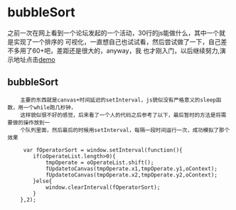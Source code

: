 bubbleSort
========
		
之前一次在网上看到一个论坛发起的一个活动，30行的js能做什么，其中一个就是实现了一个排序的
可视化，一直想自己也试试看，然后尝试做了一下，自己差不多用了60+吧，差距还是很大的，anyway，我
也才刚入门，以后继续努力,演示地址点击[demo]

bubbleSort
------
		主要的东西就是canvas+时间延迟的setInterval，js貌似没有严格意义的sleep函数，用一个while跑几秒钟，
		这样貌似很不好的感觉，后来看了一个人的代码之后参考了以下，最后暂时的方法是将需要做的操作放到一
		个队列里面，然后最后的时候用setInterval，每隔一段时间运行一次，成功模拟了那个效果

		 var fOperatorSort = window.setInterval(function(){
            if(oOperateList.length>0){
                tmpOperate = oOperateList.shift();
                fUpdatetoCanvas(tmpOperate.x1,tmpOperate.y1,oContext);
                fUpdatetoCanvas(tmpOperate.x2,tmpOperate.y2,oContext);
            }else{
                window.clearInterval(fOperatorSort);
            }
        },2);

[demo]: http://tankpt.github.io/learning/bubbleSort/